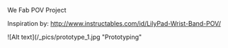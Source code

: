 We Fab POV Project

Inspiration by: http://www.instructables.com/id/LilyPad-Wrist-Band-POV/

![Alt text](/_pics/prototype_1.jpg "Prototyping"
